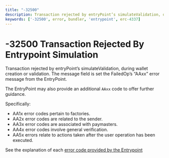 ```yaml
---
title: "-32500"
description: Transaction rejected by entryPoint’s simulateValidation, during wallet creation or validation
keywords: ['-32500', error, bundler, 'entrypoint', erc-4337]
---
```


# -32500 Transaction Rejected By Entrypoint Simulation

Transaction rejected by entryPoint’s simulateValidation, during wallet creation or validation. The message field is set the FailedOp’s “AAxx” error message from the EntryPoint.

The EntryPoint may also provide an additional `AAxx` code to offer further guidance.

Specifically:

- AA1x error codes pertain to factories.
- AA2x error codes are related to the sender.
- AA3x error codes are associated with paymasters.
- AA4x error codes involve general verification.
- AA5x errors relate to actions taken after the user operation has been executed.

See the explanation of each [error code provided by the Entrypoint](./entrypoint-error-codes)